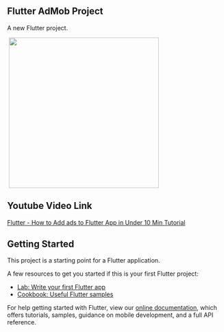 ## Flutter AdMob Project
A new Flutter project.

<p>
  <img src="https://raw.githubusercontent.com/sagarshende23/flutter_admob/master/Screenshot_20190705_205639-min.png" width="350" hspace="4">
</p>

## Youtube Video Link
[Flutter - How to Add ads to Flutter App in Under 10 Min Tutorial](https://youtu.be/2sLAcHDfbcQ)
## Getting Started

This project is a starting point for a Flutter application.

A few resources to get you started if this is your first Flutter project:

- [Lab: Write your first Flutter app](https://flutter.dev/docs/get-started/codelab)
- [Cookbook: Useful Flutter samples](https://flutter.dev/docs/cookbook)

For help getting started with Flutter, view our 
[online documentation](https://flutter.dev/docs), which offers tutorials, 
samples, guidance on mobile development, and a full API reference.

